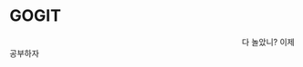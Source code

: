 # GOGIT

<img width="80%" scr="https://user-images.githubusercontent.com/71172944/147204386-a618814f-ed7d-40a1-8677-894b0d195de5.png">
다 놀았니? 이제 공부하자
